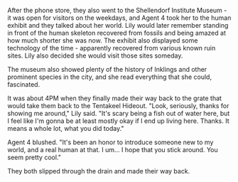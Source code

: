 After the phone store, they also went to the Shellendorf Institute Museum - it was open for visitors on the weekdays, and Agent 4 took her to the human exhibit and they talked about her world. Lily would later remember standing in front of the human skeleton recovered from fossils and being amazed at how much shorter she was now. The exhibit also displayed some technology of the time - apparently recovered from various known ruin sites. Lily also decided she would visit those sites someday.

The museum also showed plenty of the history of Inklings and other prominent species in the city, and she read everything that she could, fascinated.

It was about 4PM when they finally made their way back to the grate that would take them back to the Tentakeel Hideout. "Look, seriously, thanks for showing me around," Lily said. "It's scary being a fish out of water here, but I feel like I'm gonna be at least mostly okay if I end up living here. Thanks. It means a whole lot, what you did today."

Agent 4 blushed. "It's been an honor to introduce someone new to my world, and a real human at that. I um... I hope that you stick around. You seem pretty cool."

They both slipped through the drain and made their way back.